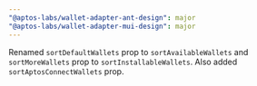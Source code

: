 ```yaml
---
"@aptos-labs/wallet-adapter-ant-design": major
"@aptos-labs/wallet-adapter-mui-design": major
---
```


Renamed `sortDefaultWallets` prop to `sortAvailableWallets` and `sortMoreWallets` prop to `sortInstallableWallets`. Also added `sortAptosConnectWallets` prop.
